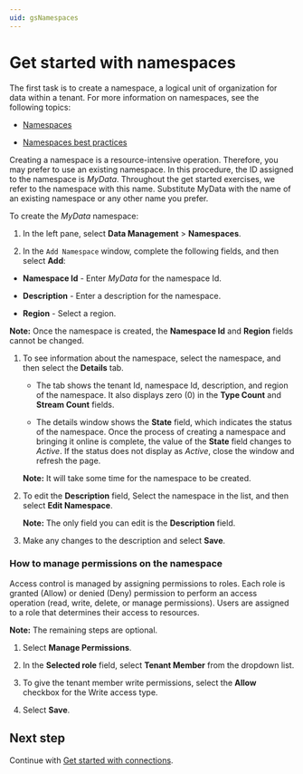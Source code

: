 ```yaml
---
uid: gsNamespaces
---
```


# Get started with namespaces

The first task is to create a namespace, a logical unit of organization for data within a tenant. For more information on namespaces, see the following topics:

- [Namespaces](xref:ccNamespaces)

- [Namespaces best practices](xref:bpNamespaces)

Creating a namespace is a resource-intensive operation. Therefore, you may prefer to use an existing namespace. In this procedure, the ID assigned to the namespace is *MyData*. Throughout the get started exercises, we refer to the namespace with this name. Substitute MyData with the name of an existing namespace or any other name you prefer.

To create the *MyData* namespace:

1. In the left pane, select **Data Management** > **Namespaces**.

1. In the `Add Namespace` window, complete the following fields, and then select **Add**:

  - **Namespace Id** - Enter *MyData* for the namespace Id.
  
  - **Description** - Enter a description for the namespace.
  
  - **Region** - Select a region. 

   **Note:** Once the namespace is created, the **Namespace Id** and **Region** fields cannot be changed.

1. To see information about the namespace, select the namespace, and then select the **Details** tab.  

   - The tab shows the tenant Id, namespace Id, description, and region of the namespace. It also displays zero (0) in the **Type Count** and **Stream Count** fields.

   - The details window shows the **State** field, which indicates the status of the namespace. Once the process of creating a namespace and bringing it online is complete, the value of the **State** field changes to *Active*. If the status does not display as *Active*, close the window and refresh the page. 

    **Note:** It will take some time for the namespace to be created. 

   <!-- LA: What is the status while the namespace is being set up? Can we give them an estimate of how long it might take for the namespace status to change to Active? Follow up with Derek. -->

1. To edit the **Description** field, Select the namespace in the list, and then select **Edit Namespace**.  

   **Note:** The only field you can edit is the **Description** field.

1. Make any changes to the description and select **Save**.

### How to manage permissions on the namespace

<!-- DB: I think it makes sense to have that discussion as part of the Roles discussion, since that's the explicit purpose of Roles. But agreed it shouldn't be repeated in every page. --> 
<!-- LA: I will make a pass through all the topics once we've created the Roles topic. -->

Access control is managed by assigning permissions to roles. Each role is granted (Allow) or denied (Deny) permission to perform an access operation (read, write, delete, or manage permissions). Users are assigned to a role that determines their access to resources. 

**Note:** The remaining steps are optional. 

1. Select **Manage Permissions**.

1. In the **Selected role** field, select **Tenant Member** from the dropdown list.

1. To give the tenant member write permissions, select the **Allow** checkbox for the Write access type.

1. Select **Save**.

## Next step

Continue with [Get started with connections](xref:gsConnections).
